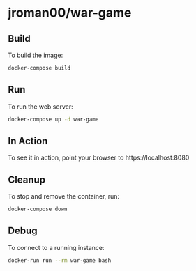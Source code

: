 # jroman00/war-game

## Build

To build the image:

```bash
docker-compose build
```

## Run

To run the web server:

```bash
docker-compose up -d war-game
```

## In Action

To see it in action, point your browser to https://localhost:8080

## Cleanup

To stop and remove the container, run:

```bash
docker-compose down
```

## Debug

To connect to a running instance:

```bash
docker-run run --rm war-game bash
```
